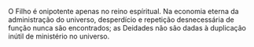 ﻿O Filho é onipotente apenas no reino espíritual. Na economia eterna da administração do universo, desperdício e repetição desnecessária de função nunca são encontrados; as Deidades não são dadas à duplicação inútil de ministério no universo.